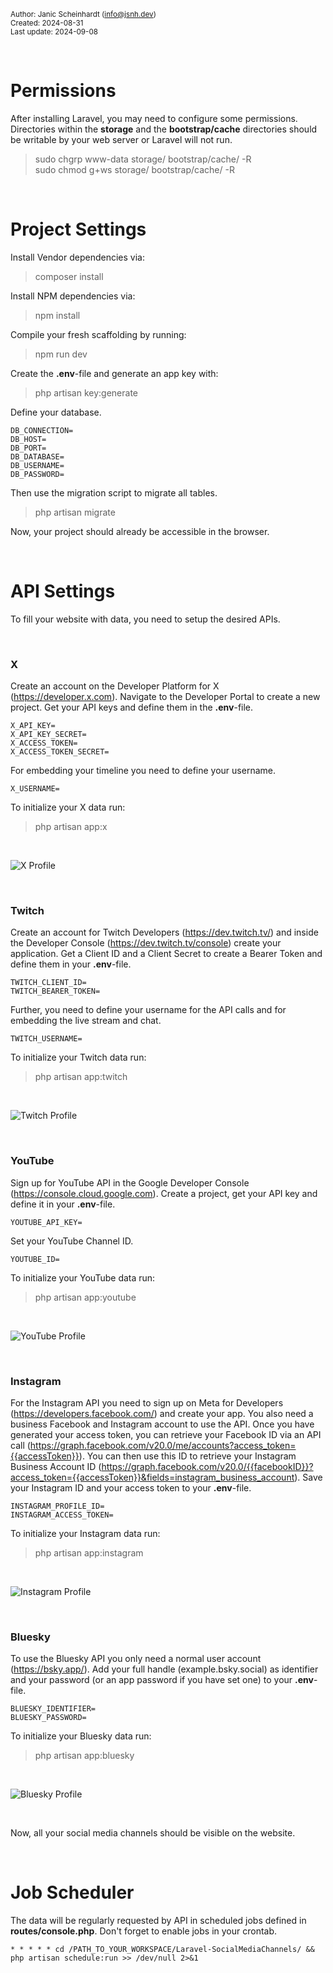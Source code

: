 <small>Author: Janic Scheinhardt (info@jsnh.dev)</small><br>
<small>Created: 2024-08-31</small><br>
<small>Last update: 2024-09-08</small>

<br> 

# Permissions

After installing Laravel, you may need to configure some permissions.
Directories within the <b>storage</b> and the <b>bootstrap/cache</b> directories should be writable by your web server or Laravel will not run.

> sudo chgrp www-data storage/ bootstrap/cache/ -R<br>
> sudo chmod g+ws storage/ bootstrap/cache/ -R

<br> 

# Project Settings

Install Vendor dependencies via:

> composer install

Install NPM dependencies via:

> npm install

Compile your fresh scaffolding by running:

> npm run dev

Create the <b>.env</b>-file and generate an app key with:

> php artisan key:generate

Define your database. 

```
DB_CONNECTION=
DB_HOST=
DB_PORT=
DB_DATABASE=
DB_USERNAME=
DB_PASSWORD=
```

Then use the migration script to migrate all tables.

> php artisan migrate<br>

Now, your project should already be accessible in the browser.  

<br> 

# API Settings

To fill your website with data, you need to setup the desired APIs.

<br> 

### X

Create an account on the Developer Platform for X (https://developer.x.com). Navigate to the Developer Portal to create a new project. Get your API keys and define them in the <b>.env</b>-file.

```
X_API_KEY=
X_API_KEY_SECRET=
X_ACCESS_TOKEN=
X_ACCESS_TOKEN_SECRET=
```

For embedding your timeline you need to define your username.

```
X_USERNAME=
```

To initialize your X data run:

> php artisan app:x

<br>

![X Profile](doc/2-x.png)

<br> 

### Twitch

Create an account for Twitch Developers (https://dev.twitch.tv/) and inside the Developer Console (https://dev.twitch.tv/console) create your application. Get a Client ID and a Client Secret to create a Bearer Token and define them in your <b>.env</b>-file.

```
TWITCH_CLIENT_ID=
TWITCH_BEARER_TOKEN=
```

Further, you need to define your username for the API calls and for embedding the live stream and chat.

```
TWITCH_USERNAME=
```

To initialize your Twitch data run:

> php artisan app:twitch

<br>

![Twitch Profile](doc/3-twitch.png)

<br> 

### YouTube

Sign up for YouTube API in the Google Developer Console (https://console.cloud.google.com). Create a project, get your API key and define it in your <b>.env</b>-file.

```
YOUTUBE_API_KEY=
```

Set your YouTube Channel ID.

```
YOUTUBE_ID=
```

To initialize your YouTube data run:

> php artisan app:youtube

<br>

![YouTube Profile](doc/4-youtube.png)

<br> 

### Instagram

For the Instagram API you need to sign up on Meta for Developers (https://developers.facebook.com/) and create your app. You also need a business Facebook and Instagram account to use the API. Once you have generated your access token, you can retrieve your Facebook ID via an API call (https://graph.facebook.com/v20.0/me/accounts?access_token={{accessToken}}). You can then use this ID to retrieve your Instagram Business Account ID (https://graph.facebook.com/v20.0/{{facebookID}}?access_token={{accessToken}}&fields=instagram_business_account). Save your Instagram ID and your access token to your <b>.env</b>-file.

```
INSTAGRAM_PROFILE_ID=
INSTAGRAM_ACCESS_TOKEN=
```

To initialize your Instagram data run:

> php artisan app:instagram

<br>

![Instagram Profile](doc/5-instagram.png)

<br> 

### Bluesky

To use the Bluesky API you only need a normal user account (https://bsky.app/). Add your full handle (example.bsky.social) as identifier and your password (or an app password if you have set one) to your <b>.env</b>-file.

```
BLUESKY_IDENTIFIER=
BLUESKY_PASSWORD=
```

To initialize your Bluesky data run:

> php artisan app:bluesky

<br>

![Bluesky Profile](doc/6-bluesky.png)

<br>

Now, all your social media channels should be visible on the website.

<br> 

# Job Scheduler

The data will be regularly requested by API in scheduled jobs defined in <b>routes/console.php</b>. Don't forget to enable jobs in your crontab.

```
* * * * * cd /PATH_TO_YOUR_WORKSPACE/Laravel-SocialMediaChannels/ && php artisan schedule:run >> /dev/null 2>&1
```